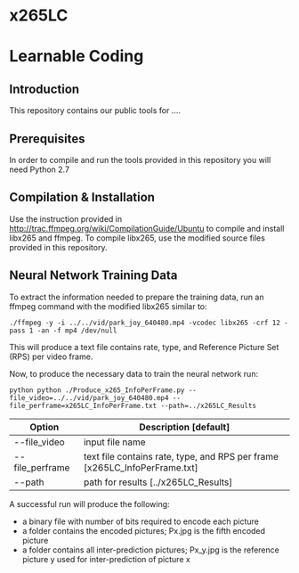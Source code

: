# x265LC

# Learnable Coding

## Introduction

This repository contains our public tools for .... 

## Prerequisites

In order to compile and run the tools provided in this repository you will need Python 2.7

## Compilation & Installation

Use the instruction provided in http://trac.ffmpeg.org/wiki/CompilationGuide/Ubuntu to compile and install libx265 and ffmpeg. To compile libx265, use the modified source files provided in this repository.

## Neural Network Training Data
To extract the information needed to prepare the training data, run an ffmpeg command with the modified libx265 similar to:

```
./ffmpeg -y -i ../../vid/park_joy_640480.mp4 -vcodec libx265 -crf 12 -pass 1 -an -f mp4 /dev/null
```
This will produce a text file contains rate, type, and Reference Picture Set (RPS) per video frame.

Now, to produce the necessary data to train the neural network run:
```
python python ./Produce_x265_InfoPerFrame.py --file_video=../../vid/park_joy_640480.mp4 --file_perframe=x265LC_InfoPerFrame.txt --path=../x265LC_Results
```

Option | Description [default]
---|---
--file_video | input file name 
--file_perframe | text file contains rate, type, and RPS per frame [x265LC_InfoPerFrame.txt]
--path | path for results [../x265LC_Results]

A successful run will produce the following:
- a binary file with number of bits required to encode each picture 
- a folder contains the encoded pictures; Px.jpg is the fifth encoded picture
- a folder contains all inter-prediction pictures; Px_y.jpg is the reference picture y used for inter-prediction of picture x
